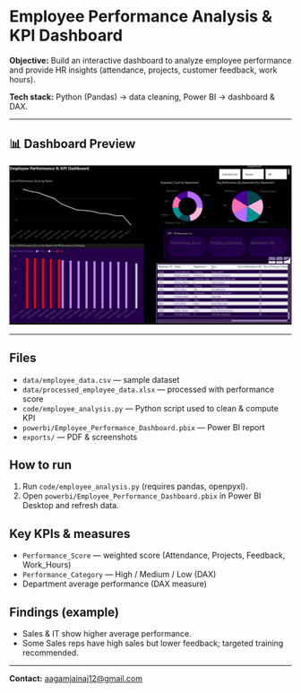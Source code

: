# Employee Performance Analysis & KPI Dashboard

**Objective:** Build an interactive dashboard to analyze employee performance and provide HR insights (attendance, projects, customer feedback, work hours).

**Tech stack:** Python (Pandas) → data cleaning, Power BI → dashboard & DAX.

---

## 📊 Dashboard Preview
![Employee Dashboard](exports/dashboard.png)

---

## Files
- `data/employee_data.csv` — sample dataset
- `data/processed_employee_data.xlsx` — processed with performance score
- `code/employee_analysis.py` — Python script used to clean & compute KPI
- `powerbi/Employee_Performance_Dashboard.pbix` — Power BI report
- `exports/` — PDF & screenshots

## How to run
1. Run `code/employee_analysis.py` (requires pandas, openpyxl).
2. Open `powerbi/Employee_Performance_Dashboard.pbix` in Power BI Desktop and refresh data.

## Key KPIs & measures
- `Performance_Score` — weighted score (Attendance, Projects, Feedback, Work_Hours)
- `Performance_Category` — High / Medium / Low (DAX)
- Department average performance (DAX measure)

## Findings (example)
- Sales & IT show higher average performance.
- Some Sales reps have high sales but lower feedback; targeted training recommended.

---

**Contact:** aagamjainaj12@gmail.com
